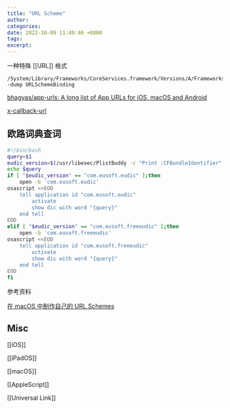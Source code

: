 ```yaml
---
title: "URL Scheme"
author: 
categories: 
date: 2022-10-09 11:49:40 +0800
tags: 
excerpt: 
---
```




一种特殊 [[URL]] 格式

```shell
/System/Library/Frameworks/CoreServices.framework/Versions/A/Frameworks/LaunchServices.framework/Versions/A/Support/lsregister -dump URLSchemeBinding
```


[bhagyas/app-urls: A long list of App URLs for iOS, macOS and Android](https://github.com/bhagyas/app-urls)


[x-callback-url](http://x-callback-url.com)


## 欧路词典查词

```bash
#!/bin/bash
query=$1
eudic_version=$(/usr/libexec/PlistBuddy -c "Print :CFBundleIdentifier" /Applications/Eudb_en.app/Contents/Info.plist)
echo $query
if [ "$eudic_version" == "com.eusoft.eudic" ];then
    open -b 'com.eusoft.eudic'
osascript <<EOD
    tell application id "com.eusoft.eudic"
        activate
        show dic with word "{query}"
    end tell
EOD
elif [ "$eudic_version" == "com.eusoft.freeeudic" ];then
    open -b 'com.eusoft.freeeudic'
osascript <<EOD
    tell application id "com.eusoft.freeeudic"
        activate
        show dic with word "{query}"
    end tell
EOD
fi
```

参考资料

[在 macOS 中制作自己的 URL Schemes](https://sspai.com/post/44425)

## Misc

[[iOS]]

[[iPadOS]]

[[macOS]]

[[AppleScript]]

[[Universal Link]]

